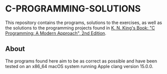 # C-PROGRAMMING-SOLUTIONS

This repository contains the programs, solutions to the exercises, as well as the solutions to the  programming projects found in [K. N. King's Book: "C Programming: A Modern Approach", 2nd Edition](http://knking.com/books/c2/index.html).


## About

The programs found here aim to be as correct as possible and have been tested on an x86_64 macOS system running Apple clang version 15.0.0.
